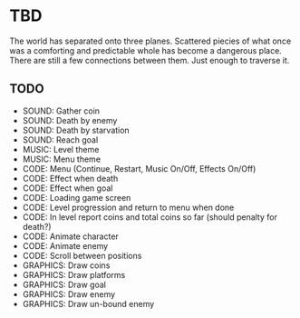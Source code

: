 TBD
===

The world has separated onto three planes.
Scattered piecies of what once was a comforting and
predictable whole has become a dangerous place.
There are still a few connections between them.
Just enough to traverse it.


TODO
----

* SOUND: Gather coin
* SOUND: Death by enemy
* SOUND: Death by starvation
* SOUND: Reach goal
* MUSIC: Level theme
* MUSIC: Menu theme
* CODE: Menu (Continue, Restart, Music On/Off, Effects On/Off)
* CODE: Effect when death
* CODE: Effect when goal
* CODE: Loading game screen
* CODE: Level progression and return to menu when done
* CODE: In level report coins and total coins so far (should penalty for death?)
* CODE: Animate character
* CODE: Animate enemy
* CODE: Scroll between positions
* GRAPHICS: Draw coins
* GRAPHICS: Draw platforms
* GRAPHICS: Draw goal
* GRAPHICS: Draw enemy
* GRAPHICS: Draw un-bound enemy
